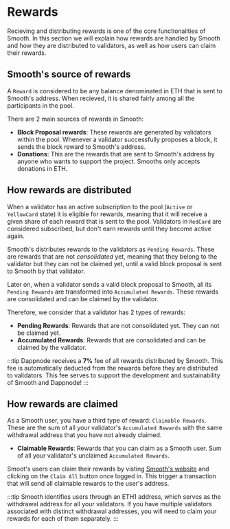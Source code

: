 # Rewards

Recieving and distributing rewards is one of the core functionalities of Smooth. In this section we will explain how rewards are handled by Smooth and how they are distributed to validators, as well as how users can claim their rewards.

## Smooth's source of rewards

A `Reward` is considered to be any balance denominated in ETH that is sent to Smooth's address. When recieved, it is shared fairly among all the participants in the pool. 

There are 2 main sources of rewards in Smooth:

* **Block Proposal rewards**: These rewards are generated by validators within the pool. Whenever a validator successfully proposes a block, it sends the block reward to Smooth's address.
* **Donations**: This are the rewards that are sent to Smooth's address by anyone who wants to support the project. Smooths only accepts donations in ETH.

## How rewards are distributed

When a validator has an active subscription to the pool (`Active` or `YellowCard` state) it is eligible for rewards, meaning that it will receive a given share of each reward that is sent to the pool. Validators in `RedCard` are considered subscribed, but don't earn rewards until they become active again.

Smooth's distributes rewards to the validators as `Pending Rewards`. These are rewards that are not _consolidated_ yet, meaning that they belong to the validator but they can not be claimed yet, until a valid block proposal is sent to Smooth by that validator. 

Later on, when a validator sends a valid block proposal to Smooth, all its `Pending Rewards` are transformed into `Accumulated Rewards`. These rewards are consolidated and can be claimed by the validator. 

Therefore, we consider that a validator has 2 types of rewards:

* **Pending Rewards**: Rewards that are not consolidated yet. They can not be claimed yet.
* **Accumulated Rewards**: Rewards that are consolidated and can be claimed by the validator.

:::tip
Dappnode receives a **7%** fee of all rewards distributed by Smooth. This fee is automatically deducted from the rewards before they are distributed to validators. This fee serves to support the development and sustainability of Smooth and Dappnode!
:::


## How rewards are claimed

As a Smooth user, you have a third type of reward: `Claimable Rewards`. These are the sum of all your validator's `Accumulated Rewards` with the same withdrawal address that you have not already claimed.

* **Claimable Rewards**: Rewards that you can claim as a Smooth user. Sum of all your validator's unclaimed `Accumulated Rewards`.

Smoot's users can claim their rewards by visting [Smooth's website](https://smooth.dappnode.io/) and clicking on the `Claim All` button once logged in. This trigger a transaction that will send all claimable rewards to the user's address.

:::tip
Smooth identifies users through an ETH1 address, which serves as the withdrawal address for all your validators. If you have multiple validators associated with distinct withdrawal addresses, you will need to claim your rewards for each of them separately.
:::

